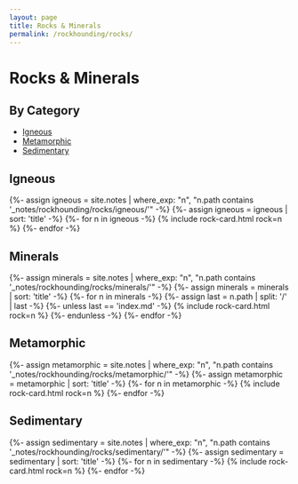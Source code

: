 ```yaml
---
layout: page
title: Rocks & Minerals
permalink: /rockhounding/rocks/
---
```


<h1>Rocks &amp; Minerals</h1>

<h2>By Category</h2>
<ul>
  <li><a class="internal-link" href="{{ '/rockhounding/rocks/igneous/' | relative_url }}">Igneous</a></li>
  <li><a class="internal-link" href="{{ '/rockhounding/rocks/metamorphic/' | relative_url }}">Metamorphic</a></li>
  <li><a class="internal-link" href="{{ '/rockhounding/rocks/sedimentary/' | relative_url }}">Sedimentary</a></li>

</ul>

<h2>Igneous</h2>
<div class="rock-card-grid">
  {%- assign igneous = site.notes | where_exp: "n", "n.path contains '_notes/rockhounding/rocks/igneous/'" -%}
  {%- assign igneous = igneous | sort: 'title' -%}
  {%- for n in igneous -%}
    {% include rock-card.html rock=n %}
  {%- endfor -%}
</div>

<h2>Minerals</h2>
<div class="rock-card-grid">
  {%- assign minerals = site.notes | where_exp: "n", "n.path contains '_notes/rockhounding/rocks/minerals/'" -%}
  {%- assign minerals = minerals | sort: 'title' -%}
  {%- for n in minerals -%}
    {%- assign last = n.path | split: '/' | last -%}
    {%- unless last == 'index.md' -%}
      {% include rock-card.html rock=n %}
    {%- endunless -%}
  {%- endfor -%}
  
</div>

<h2>Metamorphic</h2>
<div class="rock-card-grid">
  {%- assign metamorphic = site.notes | where_exp: "n", "n.path contains '_notes/rockhounding/rocks/metamorphic/'" -%}
  {%- assign metamorphic = metamorphic | sort: 'title' -%}
  {%- for n in metamorphic -%}
    {% include rock-card.html rock=n %}
  {%- endfor -%}
</div>

<h2>Sedimentary</h2>
<div class="rock-card-grid">
  {%- assign sedimentary = site.notes | where_exp: "n", "n.path contains '_notes/rockhounding/rocks/sedimentary/'" -%}
  {%- assign sedimentary = sedimentary | sort: 'title' -%}
  {%- for n in sedimentary -%}
    {% include rock-card.html rock=n %}
  {%- endfor -%}
</div>
